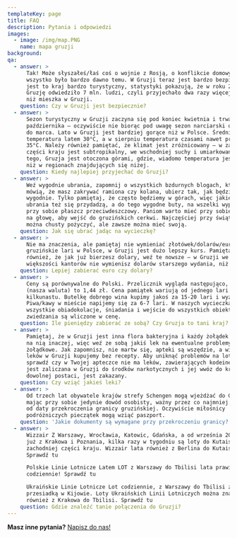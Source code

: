 ```yaml
---
templateKey: page
title: FAQ
description: Pytania i odpowiedzi
images:
  - image: /img/map.PNG
    name: mapa gruzji
background:
qa:
  - answer: >
      Tak! Może słyszałeś/łaś coś o wojnie z Rosją, o konflikcie domowym, ale to
      wszystko było bardzo dawno temu. W Gruzji teraz jest bardzo bezpiecznie i
      jest to kraj bardzo turystyczny, statystyki pokazują, że w roku 2017
      Gruzję odwiedziło 7 mln. ludzi, czyli przyjechało dwa razy więcej ludzi,
      niż mieszka w Gruzji.
    question: Czy w Gruzji jest bezpiecznie?
  - answer: >
      Sezon turystyczny w Gruzji zaczyna się pod koniec kwietnia i trwa do
      października – oczywiście nie biorąc pod uwagę sezon narciarski od grudnia
      do marca. Lato w Gruzji jest bardziej gorące niż w Polsce. Średnia
      temperatura latem 30°C, a w sierpniu temperatura czasami nawet przekracza
      35°C. Należy również pamiętać, że klimat jest zróżnicowany – w zachodniej
      części kraju jest subtropikalny, we wschodniej suchy i umiarkowany. Oprócz
      tego, Gruzja jest otoczona górami, gdzie, wiadomo temperatura jest niższą,
      niż w regionach znajdujących się niżej.
    question: Kiedy najlepiej przyjechać do Gruzji?
  - answer: >
      Weź wygodnie ubrania, zapomnij o wszystkich bzdurnych blogach, które
      mówią, że masz zakrywać ramiona czy kolana, ubierz tak, jak będzie Ci
      wygodnie. Tylko pamiętaj, że często będziemy w górach, więc jakieś ciepłe
      ubrania też się przydadzą, a do tego wygodne buty, na wszelki wypadek miej
      przy sobie płaszcz przeciwdeszczowy. Paniom warto mieć przy sobie chustę
      na głowę, aby wejść do gruzińskich cerkwi. Najczęściej przy świątyniach
      można chusty pożyczyć, ale zawsze można mieć swoją.
    question: Jak się ubrać jadąc na wycieczkę?
  - answer: >
      Nie ma znaczenia, ale pamiętaj nie wymieniać złotówek/dolarów/euro na
      gruzińskie lari w Polsce, w Gruzji jest dużo lepszy kurs. Pamiętaj
      również, że jak już bierzesz dolary, weź te nowsze – w Gruzji we
      większości kantorów nie wymienisz dolarów starszego wydania, niż rok 2011.
    question: Lepiej zabierać euro czy dolary?
  - answer: >
      Ceny są porównywalne do Polski. Przelicznik wygląda następująco, 1 lari
      (nasza waluta) to 1,44 zł. Cena pamiątek wariują od jednego lari do
      kilkunastu. Butelkę dobrego wina kupimy jakoś za 15-20 lari i wyżej.
      Piwa/kawy w mieście napijemy się za 6-7 lari. W naszych wycieczkach,
      wszystkie obiadokolacje, śniadania i wejście do wszystkich obiektów
      zwiedzania są wliczone w cenę.
    question: Ile pieniędzy zabierać ze sobą? Czy Gruzja to tani kraj?
  - answer: >
      Pamiętaj, że w Gruzji jest inna flora bakteryjna i każdy żołądek reaguje
      na nią inaczej, więc weź ze sobą jakiś lek na ewentualne problemy
      żołądkowe. Jak zapomnisz, nie martw się, apteki są wszędzie, a większość
      leków w Gruzji kupujemy bez recepty. Aby uniknąć problemów na lotnisku,
      sprawdź czy w Twojej apteczce nie ma leków, zawierających kodeinę. Kodeina
      jest zaliczana w Gruzji do środków narkotycznych i jej wwóz do kraju, w
      dowolnej postaci, jest zakazany.
    question: Czy wziąć jakieś leki?
  - answer: >
      Od trzech lat obywatele krajów strefy Schengen mogą wjeżdżać do Gruzji
      mając przy sobie jedynie dowód osobisty, ważny przez co najmniej 3 mies.
      od daty przekroczenia granicy gruzińskiej. Oczywiście miłośnicy
      podróżniczych pieczątek mogą wziąć paszport.
    question: 'Jakie dokumenty są wymagane przy przekroczeniu granicy? '
  - answer: >
      Wizzair Z Warszawy, Wrocławia, Katowic, Gdańska, a od września 2019 roku
      już z Krakowa i Poznania, kilka razy w tygodniu są loty do Kutaisi, do
      zachodniej części kraju. Wizzair lata również z Berlina do Kutaisi.
      Sprawdź tu

      Polskie Linie Lotnicze Latem LOT z Warszawy do Tbilisi lata prawie
      codziennie! Sprawdź tu

      Ukraińskie Linie Lotnicze Lot codziennie, z Warszawy do Tbilisi z
      przesiadką w Kijowie. Loty Ukraińskich Linii Lotniczych można znaleźć
      również z Krakowa do Tbilisi. Sprawdź tu
    question: Gdzie znaleźć tanie połączenia do Gruzji?
---
```


**Masz inne pytania?** [Napisz do nas!](/kontakt)
